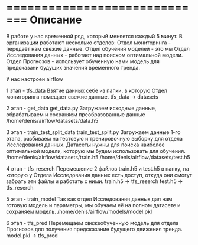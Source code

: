 
=============================
Описание
=============================

В работе у нас временной ряд, который меняется каждый 5 минут. В организации работают несколько отделов:
Отдел мониторинга - передаёт нам свежие данные.
Отдел обучения моделей - это мы
Отдел Исследования данных - работает над поиском оптимальной модели.
Отдел Прогнозов - использует обученную нами модель для предсказани будущих значений временного тренда.


У нас настроен airflow 

1 этап - tfs_data
Взятие данных себе из папки, в которую Отдел мониторинга помещает свежие данные.
tfs_data -> datasets

2 этап - get_data
get_data.py
Загружаем исходные данные, обрабатываем и сохраняем преобразованные данные
/home/denis/airflow/datasets/data.h5

3 этап - train_test_split_data
train_test_split.py
Загружаем данные 1-го этапа, разбиваем на тестовую и тренировочную выборку для отдела Исследования данных. Датасеты нужны для поиска наиболее оптимальной модели, которую мы будем использовать для обучения.
/home/denis/airflow/datasets/train.h5
/home/denis/airflow/datasets/test.h5

4 этап - tfs_reserch
Перемещение 2 файлов train.h5 и test.h5 в папку, на которую у Отдела Исследования данных есть доступ, откуда они смогут забрать эти файлы и работать с ними.
train.h5 -> tfs_reserch
test.h5 -> tfs_reserch

5 этап - train_model
Так как отдел Исследования данных дал нам готовую модель и параметры, мы обучаем её на полном датасете и сохраняем модель.
/home/denis/airflow/models/model.pkl

6 этап - tfs_pred
Перемещаем свежеобученную модель для отдела Прогнозов для получения предсказание будущего движения тренда.
model.pkl -> tfs_pred
